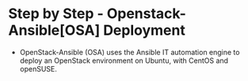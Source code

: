 Step by Step - Openstack-Ansible[OSA] Deployment
============================================

* OpenStack-Ansible (OSA) uses the Ansible IT automation engine to deploy an OpenStack environment on Ubuntu, with CentOS and openSUSE. 

